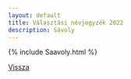 ```yaml
---
layout: default
title: Választási névjegyzék 2022
description: Sávoly
---
```


{% include Saavoly.html %}

[Vissza](./)